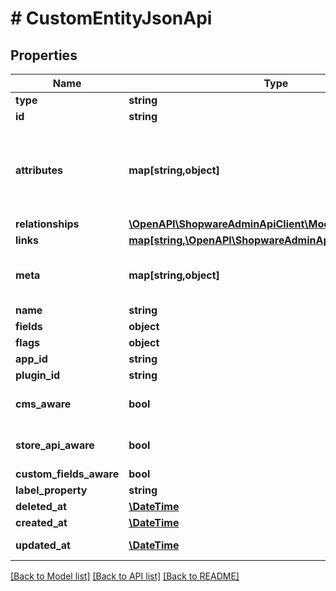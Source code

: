 # # CustomEntityJsonApi

## Properties

Name | Type | Description | Notes
------------ | ------------- | ------------- | -------------
**type** | **string** |  |
**id** | **string** |  |
**attributes** | **map[string,object]** | Members of the attributes object (\&quot;attributes\&quot;) represent information about the resource object in which it&#39;s defined. | [optional]
**relationships** | [**\OpenAPI\ShopwareAdminApiClient\Model\Relationships**](Relationships.md) |  | [optional]
**links** | [**map[string,\OpenAPI\ShopwareAdminApiClient\Model\Link]**](Link.md) |  | [optional]
**meta** | **map[string,object]** | Non-standard meta-information that can not be represented as an attribute or relationship. | [optional]
**name** | **string** |  |
**fields** | **object** |  |
**flags** | **object** |  | [optional]
**app_id** | **string** |  | [optional]
**plugin_id** | **string** |  | [optional]
**cms_aware** | **bool** | Runtime field, cannot be used as part of the criteria. | [optional]
**store_api_aware** | **bool** | Runtime field, cannot be used as part of the criteria. | [optional]
**custom_fields_aware** | **bool** |  | [optional]
**label_property** | **string** |  | [optional]
**deleted_at** | [**\DateTime**](\DateTime.md) |  | [optional]
**created_at** | [**\DateTime**](\DateTime.md) |  | [readonly]
**updated_at** | [**\DateTime**](\DateTime.md) |  | [optional] [readonly]

[[Back to Model list]](../../README.md#models) [[Back to API list]](../../README.md#endpoints) [[Back to README]](../../README.md)
